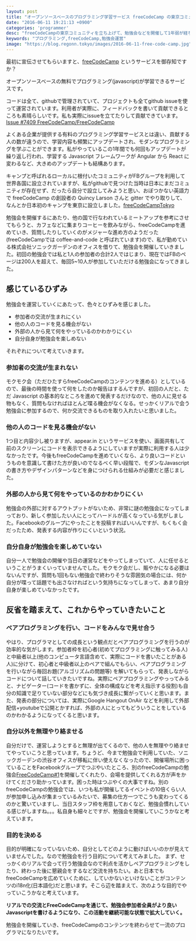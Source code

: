 ```yaml
---
layout: post
title: "オープンソースベースのプログラミング学習サービス freeCodeCamp の東京コミュニティを立ち上げて1年弱が経つので、勉強会の振り返り"
date: "2016-06-11 19:21:13 +0900"
categories: 'programmer'
desc: "freeCodeCampの東京コミュニティを立ち上げて、勉強会などを開催して1年弱が経ち今後考えていること。"
keywords: "プログラミング,freeCodeCamp,勉強会運営"
image: "https://blog.regonn.tokyo/images/2016-06-11-free-code-camp.jpg"
---
```

<amp-img src="https://blog.regonn.tokyo/images/2016-06-11-free-code-camp.jpg" alt="freeCodeCamp" width="670px" height="480px" layout="responsive" ></amp-img>

最初に宣伝させてもらいますと、[freeCodeCamp](https://www.freecodecamp.com) というサービスを御存知ですか？

オープンソースベースの無料でプログラミング(javascript)が学習できるサービスです。

コードは全て、githubで管理されていて、プロジェクトも全てgithub issueを使って運営されています。利用者が実際に、フィードバックを書いて貢献できるところも素晴らしいです。私も実際にissueを立てたりして貢献できています。[Issue #7409 FreeCodeCamp/FreeCodeCamp](https://github.com/FreeCodeCamp/FreeCodeCamp/issues/7409)

よくある企業が提供する有料のプログラミング学習サービスとは違い、貢献する人の数が違うので、学習内容も頻繁にアップデートされ、モダンなプログラミングを学ぶことができます。私がやっているこの1年間でも何回もアップデートが繰り返し行われ、学習する Javascript フレームワークが Angular から React に変わるなど、大きめのアップデートも結構あります。

キャンプと呼ばれるローカルに根付いたコミュニティがFBグループを利用して世界各国に設立されていますが、私がgithubで見つけた当時は日本にまだコミュニティが存在せず、だったら自分で設立してみようと思い、おぼつかない英語力で freeCodeCamp の創設者の Quincy Larson さんと gitter でやり取りして、なんとか日本初のキャンプを東京に設立しました。[freeCodeCampTokyo](https://www.facebook.com/groups/free.code.camp.tokyo/)

勉強会を開催するにあたり、他の国で行なわれているミートアップを参考にさせてもらうと、カフェなどに集まりコーヒーを飲みながら、freeCodeCampを進めていき、質問したりしていくのがメジャーな進め方のようだった(freeCodeCampでは coffee-and-code と呼ばれています)ので、私が勤めている株式会社ソニックガーデンのオフィスを借りて、勉強会を開催していきました。初回の勉強会では私と1人の参加者の合計2人ではじまり、現在ではFBのページは200人を超えて、毎回5~10人が参加していただける勉強会になってきました。

## 感じているひずみ

勉強会を運営していくにあたって、色々とひずみを感じました。

- 参加者の交流が生まれにくい
- 他の人のコードを見る機会がない
- 外部の人から見て何をやっているのかわかりにくい
- 自分自身が勉強会を楽しめない

それぞれについて考えていきます。

### 参加者の交流が生まれない
  モクモク会（ただひたすらfreeCodeCampのコンテンツを進める）としているので、最後の時間を使って何をしたのか報告はするんですが、初回の人だと、ただ Javascript の基本的なところを進めて発表するだけなので、他の人に見せる物もなく、質問もなければほとんど喋る機会がなくなる。せっかくリアルで会う勉強会に参加するので、何か交流できるものを取り入れたいと思いました。

### 他の人のコードを見る機会がない
  1つ目と内容少し被りますが、appear.in というサービスを使い、画面共有して前のスクリーンにコードを表示できるようにしていますが実際に利用する人は少なかったです。今後もfreeCodeCampを進めていくなら、より良いコードというものを意識して書けた方が良いのでなるべく早い段階で、モダンなJavascriptの書き方やデザインパターンなどを身につけられる仕組みが必要だと感じました。

### 外部の人から見て何をやっているのかわかりにくい
  勉強会の外部に対するアウトプットがないため、非常に謎の勉強会になってしまっており、新しく参加したい人にとってハードルが高くなっている気がしました。Facebookのグループにやったことを投稿すればいいんですが、もくもく会だったため、発表する内容が作りにくいという状況。

### 自分自身が勉強会を楽しめていない
  自分一人で勉強会の開催や当日の運営などをやってしまっていて、人に任せるということがうまくいっていませんでした。モクモク会だし、賑やかになる必要はないんですが、質問も1回もない勉強会で終わりそうな雰囲気の場合には、何か自分が喋って話題でも出さなければという気持ちになってしまって、あまり自分自身が楽しめていなかったです。

## 反省を踏まえて、これからやっていきたいこと

### ペアプログラミングを行い、コードをみんなで見せ合う
  やはり、プログラマとしての成長という観点だとペアプログラミングを行うのが効率的な気がします。参加者枠を初心者(初めてプログラミングに触ってみる人)と中級者以上(他のコンピュータ言語含めて、実際にコードを書いたことがある人)に分けて、初心者と中級者以上のペアで組んでもらい、ペアプログラミングを行いながら毎回お題(アルゴリズムの問題等) を解いてもらって、発表しながらコードについて話していきたいですね。実際にペアプログラミングやっってみると、ナビゲーター(コードを書かずに、全体の構成などを考え指示する役割)も自分の知識で足りていない部分などにも気づき成長に繋がっていくと思います。また、発表の部分については、実際にGoogle Hangout OnAir などを利用して外部配信+youtubeで公開とかすれば、外部の人にとってもどういうことをしているのかわかるようになってくると思います。

### 自分以外を無理やり絡ませる
  自分だけで、運営しようとすると無理が出てくるので、他の人を無理やり絡ませてやっていこうと思っています。ちょうど、今まで勉強会で利用していた、ソニックガーデンの渋谷オフィスが移転に伴い使えなくなったので、開催場所に困っていることをFacebookグループでつぶやいたところ、別のfreeCodeCampの勉強会[FreeCodeCamp#1](https://www.facebook.com/groups/free.code.camp.tokyo/permalink/972924666162061/)を開催してくれたり、会場を提供してくれる方が声をかけてくださり助かっています。困った時はつぶやくの大事ですね。別のfreeCodeCampの勉強会では、いつも私が開催してるイベントの10倍くらい人が参加申し込みが集まっているみたいで、募集の仕方一つでこうも変わってくるのかと驚いていますし、当日スタッフ枠を用意しておくなど、勉強会慣れしている感じがしますね。。。私自身も細々とですが、勉強会を開催していこうかなと考えています。

### 目的を決める
  目的が明確になっていないため、自分としてどのように動けばいいのかが見えていませんでした。なので勉強会を行う目的について考えてみました。
  まず、せっかくのリアルで会って行う勉強会なので利点を活かしペアプログラミングをしたり、終わった後に懇親会をするなど交流を持ちたい。あと日本でもfreeCodeCampを広めていくために、していかないといけないことがコンテンツのi18n化(日本語化)だと思います。そこら辺を踏まえて、次のような目的でやっていこうかなと考えています。

  **リアルでの交流とFreeCodeCampを通じて、勉強会参加者全員がより良いJavascriptを書けるようになり、この活動を継続可能な状態で拡大していく。**

  勉強会を開催していき、freeCodeCampのコンテンツを終わらせて一流のプログラマになりたいです。
